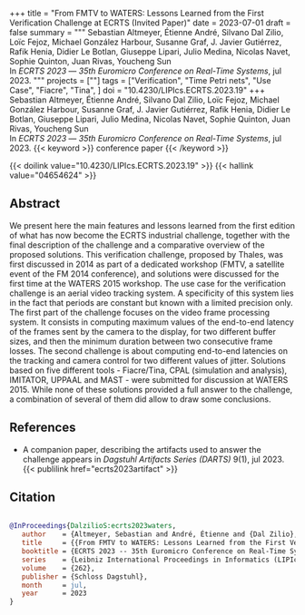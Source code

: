+++
title = "From FMTV to WATERS: Lessons Learned from the First Verification Challenge at ECRTS (Invited Paper)"
date = 2023-07-01
draft = false
summary = """
Sebastian Altmeyer, Étienne André, Silvano Dal Zilio, Loïc Fejoz, Michael González Harbour, Susanne Graf, J. Javier Gutiérrez, Rafik Henia, Didier Le Botlan, Giuseppe Lipari, Julio Medina, Nicolas Navet, Sophie Quinton, Juan Rivas, Youcheng Sun <br />
In _ECRTS 2023_ — _35th Euromicro Conference on Real-Time Systems_, jul 2023.
"""
projects = [""]
tags = ["Verification", "Time Petri nets", "Use Case", "Fiacre", "Tina", ]
doi = "10.4230/LIPIcs.ECRTS.2023.19"
+++
Sebastian Altmeyer, Étienne André, Silvano Dal Zilio, Loïc Fejoz, Michael González Harbour, Susanne Graf, J. Javier Gutiérrez, Rafik Henia, Didier Le Botlan, Giuseppe Lipari, Julio Medina, Nicolas Navet, Sophie Quinton, Juan Rivas, Youcheng Sun <br />
In _ECRTS 2023_ — _35th Euromicro Conference on Real-Time Systems_, jul 2023.
{{< keyword >}} conference paper {{< /keyword >}}


{{< doilink value="10.4230/LIPIcs.ECRTS.2023.19" >}}
{{< hallink value="04654624" >}}

## Abstract
We present here the main features and lessons learned from the first edition of what has
        now become the ECRTS industrial challenge, together with the final description of the
        challenge and a comparative overview of the proposed solutions. This verification challenge,
        proposed by Thales, was first discussed in 2014 as part of a dedicated workshop (FMTV, a
        satellite event of the FM 2014 conference), and solutions were discussed for the first time
        at the WATERS 2015 workshop. The use case for the verification challenge is an aerial video
        tracking system. A specificity of this system lies in the fact that periods are constant but
        known with a limited precision only. The first part of the challenge focuses on the video
        frame processing system. It consists in computing maximum values of the end-to-end latency
        of the frames sent by the camera to the display, for two different buffer sizes, and then
        the minimum duration between two consecutive frame losses. The second challenge is about
        computing end-to-end latencies on the tracking and camera control for two different values
        of jitter. Solutions based on five different tools - Fiacre/Tina, CPAL (simulation and
        analysis), IMITATOR, UPPAAL and MAST - were submitted for discussion at WATERS 2015. While
        none of these solutions provided a full answer to the challenge, a combination of several of
        them did allow to draw some conclusions. 


## References
 * A companion paper, describing the artifacts
      used to answer the challenge appears in _Dagstuhl Artifacts Series (DARTS)_
      9(1), jul 2023.
{{< publilink href="ecrts2023artifact" >}}




## Citation

```bibtex

@InProceedings{DalzilioS:ecrts2023waters,
   author    = {Altmeyer, Sebastian and André, Étienne and {Dal Zilio}, Silvano and Fejoz, Loïc and {González Harbour}, Michael and Graf, Susanne and Gutiérrez, J. Javier and Henia, Rafik and {Le Botlan}, Didier and Lipari, Giuseppe and Medina, Julio and Navet, Nicolas and Quinton, Sophie and Rivas, Juan and Sun, Youcheng},
   title     = {{From FMTV to WATERS: Lessons Learned from the First Verification Challenge at ECRTS (Invited Paper)}},
   booktitle = {ECRTS 2023 -- 35th Euromicro Conference on Real-Time Systems},
   series    = {Leibniz International Proceedings in Informatics (LIPIcs)},
   volume    = {262},
   publisher = {Schloss Dagstuhl},
   month     = jul, 
   year      = 2023
}

````
